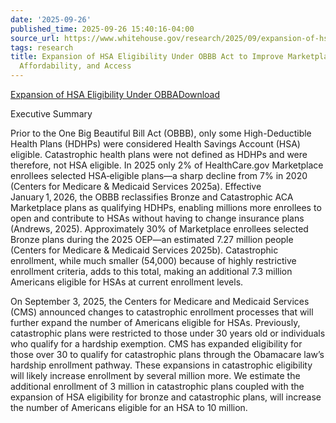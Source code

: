 ```yaml
---
date: '2025-09-26'
published_time: 2025-09-26 15:40:16-04:00
source_url: https://www.whitehouse.gov/research/2025/09/expansion-of-hsa-eligibility-under-obbb-act-to-improve-marketplace-coverage-affordability-and-access/
tags: research
title: Expansion of HSA Eligibility Under OBBB Act to Improve Marketplace Coverage,
  Affordability, and Access
---
```

 
<a
href="https://www.whitehouse.gov/wp-content/uploads/2025/09/Expansion-of-HSA-Eligibility-Under-OBBA-1.pdf"
id="wp-block-file--media-567031eb-eb17-4788-8dcf-51ce41f30f15">Expansion
of HSA Eligibility Under OBBA</a><a
href="https://www.whitehouse.gov/wp-content/uploads/2025/09/Expansion-of-HSA-Eligibility-Under-OBBA-1.pdf"
aria-describedby="wp-block-file--media-567031eb-eb17-4788-8dcf-51ce41f30f15"
download="">Download</a>

Executive Summary

Prior to the One Big Beautiful Bill Act (OBBB), only some
High-Deductible Health Plans (HDHPs) were considered Health Savings
Account (HSA) eligible. Catastrophic health plans were not defined as
HDHPs and were therefore, not HSA eligible. In 2025 only 2% of
HealthCare.gov Marketplace enrollees selected HSA‑eligible plans—a sharp
decline from 7% in 2020 (Centers for Medicare & Medicaid Services
2025a). Effective January 1, 2026, the OBBB reclassifies Bronze and
Catastrophic ACA Marketplace plans as qualifying HDHPs, enabling
millions more enrollees to open and contribute to HSAs without having to
change insurance plans (Andrews, 2025). Approximately 30% of Marketplace
enrollees selected Bronze plans during the 2025 OEP—an estimated 7.27
million people (Centers for Medicare & Medicaid Services 2025b).
Catastrophic enrollment, while much smaller (54,000) because of highly
restrictive enrollment criteria, adds to this total, making an
additional 7.3 million Americans eligible for HSAs at current enrollment
levels.

On September 3, 2025, the Centers for Medicare and Medicaid Services
(CMS) announced changes to catastrophic enrollment processes that will
further expand the number of Americans eligible for HSAs. Previously,
catastrophic plans were restricted to those under 30 years old or
individuals who qualify for a hardship exemption. CMS has expanded
eligibility for those over 30 to qualify for catastrophic plans through
the Obamacare law’s hardship enrollment pathway. These expansions in
catastrophic eligibility will likely increase enrollment by several
million more. We estimate the additional enrollment of 3 million in
catastrophic plans coupled with the expansion of HSA eligibility for
bronze and catastrophic plans, will increase the number of Americans
eligible for an HSA to 10 million.
